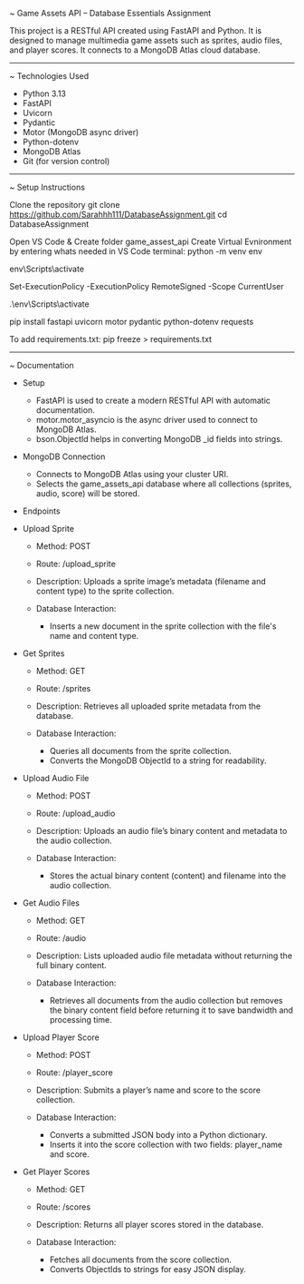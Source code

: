 ~ Game Assets API – Database Essentials Assignment

This project is a RESTful API created using FastAPI and Python. It is designed to manage multimedia game assets such as sprites, audio files, and player scores. It connects to a MongoDB Atlas cloud database.

---

~ Technologies Used

- Python 3.13
- FastAPI
- Uvicorn
- Pydantic
- Motor (MongoDB async driver)
- Python-dotenv
- MongoDB Atlas
- Git (for version control)

---

~ Setup Instructions

Clone the repository
git clone https://github.com/Sarahhh111/DatabaseAssignment.git
cd DatabaseAssignment


Open VS Code & Create folder game_assest_api
Create Virtual Evnironment by entering whats needed in VS Code terminal:
python -m venv env

env\Scripts\activate

Set-ExecutionPolicy -ExecutionPolicy RemoteSigned -Scope CurrentUser

.\env\Scripts\activate

pip install fastapi uvicorn motor pydantic python-dotenv requests

To add requirements.txt:
pip freeze > requirements.txt

---

~ Documentation

- Setup
    - FastAPI is used to create a modern RESTful API with automatic documentation.
    - motor.motor_asyncio is the async driver used to connect to MongoDB Atlas.
    - bson.ObjectId helps in converting MongoDB _id fields into strings.

- MongoDB Connection
    - Connects to MongoDB Atlas using your cluster URI.
    - Selects the game_assets_api database where all collections (sprites, audio, score) will be stored.

- Endpoints
- Upload Sprite
    - Method: POST
    - Route: /upload_sprite
    - Description: Uploads a sprite image’s metadata (filename and content type) to the sprite collection.

    - Database Interaction:
        - Inserts a new document in the sprite collection with the file's name and content type.

- Get Sprites
    - Method: GET
    - Route: /sprites
    - Description: Retrieves all uploaded sprite metadata from the database.

    - Database Interaction:
        - Queries all documents from the sprite collection.
        - Converts the MongoDB ObjectId to a string for readability.


- Upload Audio File
    - Method: POST
    - Route: /upload_audio
    - Description: Uploads an audio file’s binary content and metadata to the audio collection.

    - Database Interaction:
        - Stores the actual binary content (content) and filename into the audio collection.

- Get Audio Files
    - Method: GET
    - Route: /audio
    - Description: Lists uploaded audio file metadata without returning the full binary content.

    - Database Interaction:
        - Retrieves all documents from the audio collection but removes the binary content field before returning it to save bandwidth and processing time.


- Upload Player Score
    - Method: POST
    - Route: /player_score
    - Description: Submits a player’s name and score to the score collection.

    - Database Interaction:
        - Converts a submitted JSON body into a Python dictionary.
        - Inserts it into the score collection with two fields: player_name and score.

- Get Player Scores
    - Method: GET
    - Route: /scores
    - Description: Returns all player scores stored in the database.

    - Database Interaction:
        - Fetches all documents from the score collection.
        - Converts ObjectIds to strings for easy JSON display.






